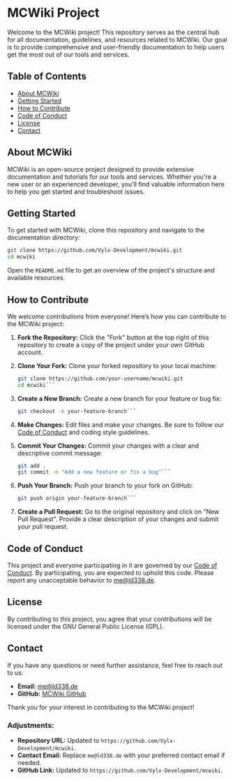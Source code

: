 # MCWiki Project

Welcome to the MCWiki project! This repository serves as the central hub for all documentation, guidelines, and resources related to MCWiki. Our goal is to provide comprehensive and user-friendly documentation to help users get the most out of our tools and services.

## Table of Contents

- [About MCWiki](#about-mcwiki)
- [Getting Started](#getting-started)
- [How to Contribute](#how-to-contribute)
- [Code of Conduct](#code-of-conduct)
- [License](#license)
- [Contact](#contact)

## About MCWiki

MCWiki is an open-source project designed to provide extensive documentation and tutorials for our tools and services. Whether you're a new user or an experienced developer, you'll find valuable information here to help you get started and troubleshoot issues.

## Getting Started

To get started with MCWiki, clone this repository and navigate to the documentation directory:

```bash
git clone https://github.com/Vylx-Development/mcwiki.git
cd mcwiki
```

Open the `README.md` file to get an overview of the project's structure and available resources.

## How to Contribute

We welcome contributions from everyone! Here’s how you can contribute to the MCWiki project:

1. **Fork the Repository:**
   Click the "Fork" button at the top right of this repository to create a copy of the project under your own GitHub account.

2. **Clone Your Fork:**
   Clone your forked repository to your local machine:

   ```bash
   git clone https://github.com/your-username/mcwiki.git
   cd mcwiki```

3. **Create a New Branch:**
   Create a new branch for your feature or bug fix:

   ```bash
   git checkout -b your-feature-branch```

4. **Make Changes:**
   Edit files and make your changes. Be sure to follow our [Code of Conduct](#code-of-conduct) and coding style guidelines.

5. **Commit Your Changes:**
   Commit your changes with a clear and descriptive commit message:

   ```bash
   git add .
   git commit -m "Add a new feature or fix a bug"```

6. **Push Your Branch:**
   Push your branch to your fork on GitHub:

   ```bash
   git push origin your-feature-branch```

7. **Create a Pull Request:**
   Go to the original repository and click on "New Pull Request". Provide a clear description of your changes and submit your pull request.

## Code of Conduct

This project and everyone participating in it are governed by our [Code of Conduct](CODE_OF_CONDUCT.md). By participating, you are expected to uphold this code. Please report any unacceptable behavior to [me@ld338.de](mailto:me@ld338.de).

## License

By contributing to this project, you agree that your contributions will be licensed under the GNU General Public License (GPL).

## Contact

If you have any questions or need further assistance, feel free to reach out to us:

- **Email:** [me@ld338.de](mailto:me@ld338.de)
- **GitHub:** [MCWiki GitHub](https://github.com/Vylx-Development/mcwiki)

Thank you for your interest in contributing to the MCWiki project!

### Adjustments:
- **Repository URL:** Updated to `https://github.com/Vylx-Development/mcwiki`.
- **Contact Email:** Replace `me@ld338.de` with your preferred contact email if needed.
- **GitHub Link:** Updated to `https://github.com/Vylx-Development/mcwiki`.
